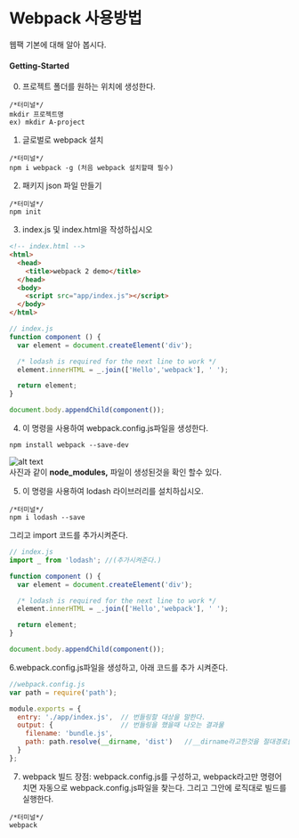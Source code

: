 # Webpack 사용방법
웹팩 기본에 대해 알아 봅시다.

#### Getting-Started
0. 프로젝트 폴더를 원하는 위치에 생성한다.
```
/*터미널*/
mkdir 프로젝트명
ex) mkdir A-project
```

1. 글로벌로 webpack 설치

  ```
  /*터미널*/
  npm i webpack -g (처음 webpack 설치할때 필수)
  ```


2. 패키지 json 파일 만들기

  ```
  /*터미널*/
  npm init
  ```


3. index.js 및 index.html을 작성하십시오

  ```html
  <!-- index.html -->
  <html>
    <head>
      <title>webpack 2 demo</title>
    </head>
    <body>
      <script src="app/index.js"></script>
    </body>
  </html>
  ```
  ```js
  // index.js
  function component () {
    var element = document.createElement('div');

    /* lodash is required for the next line to work */
    element.innerHTML = _.join(['Hello','webpack'], ' ');

    return element;
  }
  
  document.body.appendChild(component());
  ```
  
  4. 이 명령을 사용하여 webpack.config.js파일을 생성한다.
  ```
  npm install webpack --save-dev 
  ```
  ![alt text](http://younhoso.co.kr/webpackImg/webpack1.png)<br/>
  사진과 같이
  <strong>node_modules,</strong> 파일이 생성된것을 확인 할수 있다.


  5. 이 명령을 사용하여 lodash 라이브러리를 설치하십시오.

  ```
  /*터미널*/
  npm i lodash --save
  ```
  그리고 import 코드를 추가시켜준다.
  ```js
  // index.js
  import _ from 'lodash'; //(추가시켜준다.)
  
  function component () {
    var element = document.createElement('div');

    /* lodash is required for the next line to work */
    element.innerHTML = _.join(['Hello','webpack'], ' ');

    return element;
  } 
  
  document.body.appendChild(component());
  ```
  6.webpack.config.js파일을 생성하고, 아래 코드를 추가 시켜준다.
  ```js
  //webpack.config.js
  var path = require('path');

  module.exports = {
    entry: './app/index.js',  // 번들링할 대상을 말한다.
    output: {                 // 번들링을 했을때 나오는 결과물
      filename: 'bundle.js',
      path: path.resolve(__dirname, 'dist')   //__dirname라고한것을 절대경로를 현재 폴더까지 생략해서 __dirname라고만 칭하는 것이다. 
    }
  };
  ```
  7. webpack 빌드
  장점: webpack.config.js를 구성하고, webpack라고만 명령어 치면 자동으로 webpack.config.js파일을 찾는다. 그리고 그안에 로직대로 빌드를 실행한다.
  ```
  /*터미널*/
  webpack
  ```
